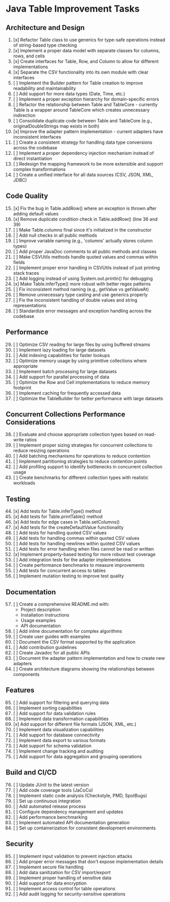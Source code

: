 # Java Table Improvement Tasks

## Architecture and Design
1. [x] Refactor Table class to use generics for type-safe operations instead of string-based type checking
2. [x] Implement a proper data model with separate classes for columns, rows, and cells
3. [x] Create interfaces for Table, Row, and Column to allow for different implementations
4. [x] Separate the CSV functionality into its own module with clear interfaces
5. [ ] Implement the Builder pattern for Table creation to improve readability and maintainability
6. [ ] Add support for more data types (Date, Time, etc.)
7. [ ] Implement a proper exception hierarchy for domain-specific errors
8. [ ] Refactor the relationship between Table and TableCore - currently Table is a wrapper around TableCore which creates unnecessary indirection
9. [ ] Consolidate duplicate code between Table and TableCore (e.g., originalDoubleStrings map exists in both)
10. [x] Improve the adapter pattern implementation - current adapters have inconsistent interfaces
11. [ ] Create a consistent strategy for handling data type conversions across the codebase
12. [ ] Implement a proper dependency injection mechanism instead of direct instantiation
13. [ ] Redesign the mapping framework to be more extensible and support complex transformations
14. [ ] Create a unified interface for all data sources (CSV, JSON, XML, JDBC)

## Code Quality
15. [x] Fix the bug in Table.addRow() where an exception is thrown after adding default values
16. [x] Remove duplicate condition check in Table.addRow() (line 36 and 39)
17. [ ] Make Table.columns final since it's initialized in the constructor
18. [ ] Add null checks in all public methods
19. [ ] Improve variable naming (e.g., 'columns' actually stores column types)
20. [ ] Add proper JavaDoc comments to all public methods and classes
21. [ ] Make CSVUtils methods handle quoted values and commas within fields
22. [ ] Implement proper error handling in CSVUtils instead of just printing stack traces
23. [ ] Add logging instead of using System.out.println() for debugging
24. [x] Make Table.inferType() more robust with better regex patterns
25. [ ] Fix inconsistent method naming (e.g., getValue vs getValueAt)
26. [ ] Remove unnecessary type casting and use generics properly
27. [ ] Fix the inconsistent handling of double values and string representations
28. [ ] Standardize error messages and exception handling across the codebase

## Performance
29. [ ] Optimize CSV reading for large files by using buffered streams
30. [ ] Implement lazy loading for large datasets
31. [ ] Add indexing capabilities for faster lookups
32. [ ] Optimize memory usage by using primitive collections where appropriate
33. [ ] Implement batch processing for large datasets
34. [ ] Add support for parallel processing of data
35. [ ] Optimize the Row and Cell implementations to reduce memory footprint
36. [ ] Implement caching for frequently accessed data
37. [ ] Optimize the TableBuilder for better performance with large datasets

## Concurrent Collections Performance Considerations
38. [ ] Evaluate and choose appropriate collection types based on read-write ratios
39. [ ] Implement proper sizing strategies for concurrent collections to reduce resizing operations
40. [ ] Add batching mechanisms for operations to reduce contention
41. [ ] Implement partitioning strategies to reduce contention points
42. [ ] Add profiling support to identify bottlenecks in concurrent collection usage
43. [ ] Create benchmarks for different collection types with realistic workloads

## Testing
44. [x] Add tests for Table.inferType() method
45. [x] Add tests for Table.printTable() method
46. [x] Add tests for edge cases in Table.setColumns()
47. [x] Add tests for the createDefaultValue functionality
48. [ ] Add tests for handling quoted CSV values
49. [ ] Add tests for handling commas within quoted CSV values
50. [ ] Add tests for handling newlines within quoted CSV values
51. [ ] Add tests for error handling when files cannot be read or written
52. [x] Implement property-based testing for more robust test coverage
53. [ ] Add integration tests for the adapter implementations
54. [ ] Create performance benchmarks to measure improvements
55. [ ] Add tests for concurrent access to tables
56. [ ] Implement mutation testing to improve test quality

## Documentation
57. [ ] Create a comprehensive README.md with:
    - Project description
    - Installation instructions
    - Usage examples
    - API documentation
58. [ ] Add inline documentation for complex algorithms
59. [ ] Create user guides with examples
60. [ ] Document the CSV format supported by the application
61. [ ] Add contribution guidelines
62. [ ] Create Javadoc for all public APIs
63. [ ] Document the adapter pattern implementation and how to create new adapters
64. [ ] Create architecture diagrams showing the relationships between components

## Features
65. [ ] Add support for filtering and querying data
66. [ ] Implement sorting capabilities
67. [ ] Add support for data validation rules
68. [ ] Implement data transformation capabilities
69. [x] Add support for different file formats (JSON, XML, etc.)
70. [ ] Implement data visualization capabilities
71. [ ] Add support for database connectivity
72. [ ] Implement data export to various formats
73. [ ] Add support for schema validation
74. [ ] Implement change tracking and auditing
75. [ ] Add support for data aggregation and grouping operations

## Build and CI/CD
76. [ ] Update JUnit to the latest version
77. [ ] Add code coverage tools (JaCoCo)
78. [ ] Implement static code analysis (Checkstyle, PMD, SpotBugs)
79. [ ] Set up continuous integration
80. [ ] Add automated release process
81. [ ] Configure dependency management and updates
82. [ ] Add performance benchmarking
83. [ ] Implement automated API documentation generation
84. [ ] Set up containerization for consistent development environments

## Security
85. [ ] Implement input validation to prevent injection attacks
86. [ ] Add proper error messages that don't expose implementation details
87. [ ] Implement secure file handling
88. [ ] Add data sanitization for CSV import/export
89. [ ] Implement proper handling of sensitive data
90. [ ] Add support for data encryption
91. [ ] Implement access control for table operations
92. [ ] Add audit logging for security-sensitive operations

